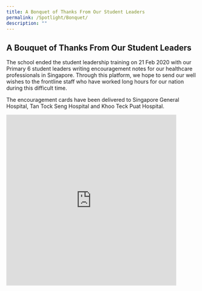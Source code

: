```yaml
---
title: A Bonquet of Thanks From Our Student Leaders
permalink: /Spotlight/Bonquet/
description: ""
---
```

## A Bouquet of Thanks From Our Student Leaders

The school ended the student leadership training on 21 Feb 2020 with our Primary 6 student leaders writing encouragement notes for our healthcare professionals in Singapore. Through this platform, we hope to send our well wishes to the frontline staff who have worked long hours for our nation during this difficult time.&nbsp;  
  

The encouragement cards have been delivered to Singapore General Hospital, Tan Tock Seng Hospital and Khoo Teck Puat Hospital.

<iframe allowfullscreen="true" height="451" width="448" frameborder="0" src="https://docs.google.com/presentation/d/e/2PACX-1vRJEifCyQcZF8AwKZ9_ewadpMzFQVRoJ5Lv_fV3BUiM9sCPRVpU9g_O9s-rBskM6E7gZfdBFv4_G7q5/embed?start=false&amp;loop=false&amp;delayms=3000"></iframe>